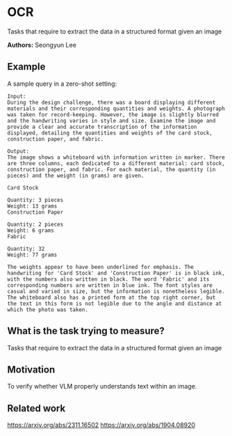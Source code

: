 # OCR

Tasks that require to extract the data in a structured format given an image

**Authors:** Seongyun Lee

## Example

A sample query in a zero-shot setting:

```
Input:
During the design challenge, there was a board displaying different materials and their corresponding quantities and weights. A photograph was taken for record-keeping. However, the image is slightly blurred and the handwriting varies in style and size. Examine the image and provide a clear and accurate transcription of the information displayed, detailing the quantities and weights of the card stock, construction paper, and fabric.

Output:
The image shows a whiteboard with information written in marker. There are three columns, each dedicated to a different material: card stock, construction paper, and fabric. For each material, the quantity (in pieces) and the weight (in grams) are given.

Card Stock

Quantity: 3 pieces
Weight: 13 grams
Construction Paper

Quantity: 2 pieces
Weight: 6 grams
Fabric

Quantity: 32
Weight: 77 grams

The weights appear to have been underlined for emphasis. The handwriting for 'Card Stock' and 'Construction Paper' is in black ink, with the numbers also written in black. The word 'Fabric' and its corresponding numbers are written in blue ink. The font styles are casual and varied in size, but the information is nonetheless legible. The whiteboard also has a printed form at the top right corner, but the text in this form is not legible due to the angle and distance at which the photo was taken.
```

## What is the task trying to measure?

Tasks that require to extract the data in a structured format given an image

## Motivation

To verify whether VLM properly understands text within an image.

## Related work

https://arxiv.org/abs/2311.16502
https://arxiv.org/abs/1904.08920